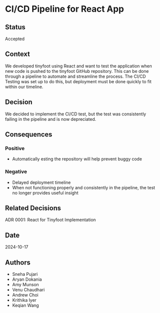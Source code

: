 # CI/CD Pipeline for React App

## Status
Accepted

## Context
We developed tinyfoot using React and want to test the application when new code is pushed to the tinyfoot GitHub repository. This can be done through a pipeline to automate and streamline the process. The CI/CD Testing was set up to do this, but deployment must be done quickly to fit within our timeline. 

## Decision
We decided to implement the CI/CD test, but the test was consistently failing in the pipeline and is now depreciated.

## Consequences
### Positive
- Automatically esting the repository will help prevent buggy code

### Negative
- Delayed deployment timeline
- When not functioning properly and consistently in the pipeline, the test no longer provides useful insight

## Related Decisions
ADR 0001: React for Tinyfoot Implementation

## Date
2024-10-17

## Authors
- Sneha Pujari
- Aryan Dokania
- Amy Munson
- Venu Chaudhari
- Andrew Choi
- Krithika Iyer
- Keqian Wang
